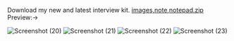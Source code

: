 Download my new and latest interview kit.
[images,note,notepad.zip](https://github.com/mohdaliabbas/Interview-Kit/files/7324277/images.note.notepad.zip)
Preview:->

![Screenshot (20)](https://user-images.githubusercontent.com/48389944/136828952-7b1529de-ec8b-4d41-ac66-ff674f113c8b.png)
![Screenshot (21)](https://user-images.githubusercontent.com/48389944/136828958-cba7ba98-3b5e-4510-b686-931611cf5b02.png)
![Screenshot (22)](https://user-images.githubusercontent.com/48389944/136828968-79b4a938-15a1-4527-ac6f-37fe5a331fb3.png)
![Screenshot (23)](https://user-images.githubusercontent.com/48389944/136829256-dd3cba3c-c90c-40e3-bd68-53c0561bfbce.png)

